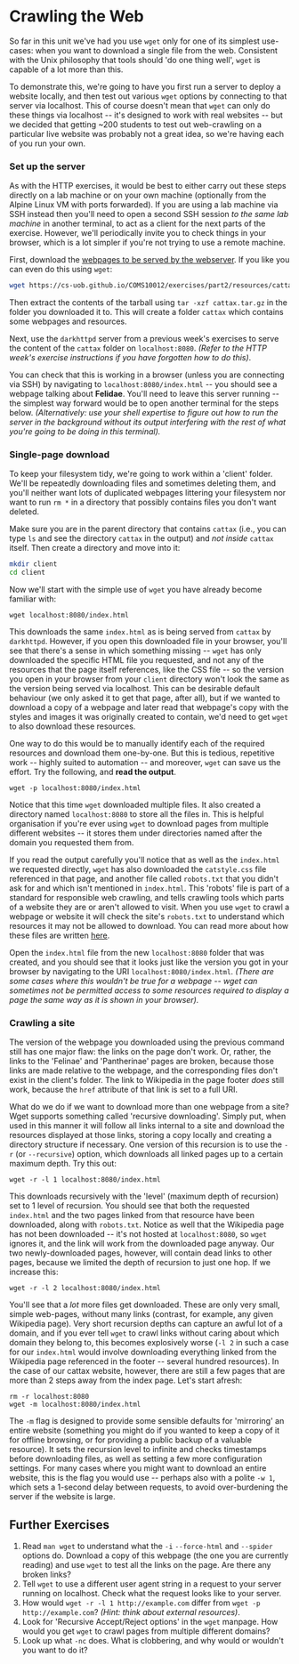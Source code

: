 # Crawling the Web

So far in this unit we've had you use `wget` only for one of its simplest
use-cases: when you want to download a single file from the web. Consistent with
the Unix philosophy that tools should 'do one thing well', `wget` is capable of
a lot more than this.

To demonstrate this, we're going to have you first run a server to deploy a
website locally, and then test out various `wget` options by connecting to that
server via localhost. This of course doesn't mean that `wget` can only do these
things via localhost -- it's designed to work with real websites -- but we
decided that getting ~200 students to test out web-crawling on a particular live
website was probably not a great idea, so we're having each of you run your own.

### Set up the server

As with the HTTP exercises, it would be best to either carry out these steps directly on a lab machine
or on your own machine (optionally from the Alpine Linux VM with ports forwarded). If you are using 
a lab machine via SSH instead then you'll need to open a second SSH session _to the same lab machine_ 
in another terminal, to act as a client for the next parts of the exercise.
However, we'll periodically invite you to check things in your browser, which is
a lot simpler if you're not trying to use a remote machine.

First, download the [webpages to be served by the webserver](../resources/cattax.tar.gz). 
If you like you can even do this using `wget`:

```bash
wget https://cs-uob.github.io/COMS10012/exercises/part2/resources/cattax.tar.gz
```

Then extract the contents of the tarball using `tar -xzf cattax.tar.gz` in the
folder you downloaded it to. This will create a folder `cattax` which contains some
webpages and resources.

Next, use the `darkhttpd` server from a previous week's exercises to
serve the content of the `cattax` folder on `localhost:8080`. _(Refer to the
HTTP week's exercise instructions if you have forgotten how to do this)_. 

You can check that this is working in a browser (unless you are connecting via
SSH) by navigating to `localhost:8080/index.html` -- you should see a webpage
talking about **Felidae**. You'll need to leave this server running -- the
simplest way forward would be to open another terminal for the steps below.
_(Alternatively: use your shell expertise to figure out how to run the server in
the background without its output interfering with the rest of what you're going
to be doing in this terminal)._

### Single-page download

To keep your filesystem tidy, we're going to work within a 'client' folder.
We'll be repeatedly downloading files and sometimes deleting them, and you'll
neither want lots of duplicated webpages littering your filesystem nor want to
run `rm *` in a directory that possibly contains files you don't want deleted.

Make sure you are in the parent directory that contains `cattax` (i.e., you can
type `ls` and see the directory `cattax` in the output) and _not inside_
`cattax` itself. Then create a directory and move into it:

```bash
mkdir client
cd client
```

Now we'll start with the simple use of `wget` you have already become familiar
with:

```
wget localhost:8080/index.html
```

This downloads the same `index.html` as is being served from `cattax` by
`darkhttpd`. However, if you open this downloaded file in your browser, you'll
see that there's a sense in which something missing -- `wget` has only
downloaded the specific HTML file you requested, and not any of the resources
that the page itself references, like the CSS file -- so the version you open in
your browser from your `client` directory won't look the same as the version
being served via localhost. This can be desirable default behaviour (we only
asked it to get that page, after all), but if we wanted to download a copy of a
webpage and later read that webpage's copy with the styles and images it was
originally created to contain, we'd need to get `wget` to also download these
resources.

One way to do this would be to manually identify each of the required resources
and download them one-by-one. But this is tedious, repetitive work -- highly
suited to automation -- and moreover, `wget` can save us the effort. Try the
following, and **read the output**.

```
wget -p localhost:8080/index.html
```

Notice that this time `wget` downloaded multiple files. It also created a
directory named `localhost:8080` to store all the files in. This is helpful
organisation if you're ever using `wget` to download pages from multiple
different websites -- it stores them under directories named after the domain
you requested them from. 

If you read the output carefully you'll notice that as well as the `index.html`
we requested directly, `wget` has also downloaded the `catstyle.css` file
referenced in that page, and another file called `robots.txt` that you didn't
ask for and which isn't mentioned in `index.html`. This 'robots' file is part of
a standard for responsible web crawling, and tells crawling tools which parts of
a website they are or aren't allowed to visit. When you use `wget` to crawl a
webpage or website it will check the site's `robots.txt` to understand which
resources it may not be allowed to download. You can read more about how these
files are written
[here](https://developers.google.com/search/docs/crawling-indexing/robots/robots_txt). 

Open the `index.html` file from the new `localhost:8080` folder that was
created, and you should see that it looks just like the version you got in your
browser by navigating to the URI `localhost:8080/index.html`. _(There are some
cases where this wouldn't be true for a webpage -- wget can sometimes not be
permitted access to some resources required to display a page the same way as it
is shown in your browser)._

### Crawling a site

The version of the webpage you downloaded using the previous command still has
one major flaw: the links on the page don't work. Or, rather, the links to the
'Felinae' and 'Pantherinae' pages are broken, because those links are made
relative to the webpage, and the corresponding files don't exist in the client's
folder.  The link to Wikipedia in the page footer _does_ still work, because the
`href` attribute of that link is set to a full URI.

What do we do if we want to download more than one webpage from a site? Wget
supports something called 'recursive downloading'. Simply put, when used in this
manner it will follow all links internal to a site and download the resources
displayed at those links, storing a copy locally and creating a directory
structure if necessary. One version of this recursion is to use the `-r` (or
`--recursive`) option, which downloads all linked pages up to a certain maximum
depth. Try this out:

```
wget -r -l 1 localhost:8080/index.html
```

This downloads recursively with the 'level' (maximum depth of recursion) set to
1 level of recursion. You should see that both the requested `index.html` and
the two pages linked from that resource have been downloaded, along with
`robots.txt`. Notice as well that the Wikipedia page has not been downloaded --
it's not hosted at `localhost:8080`, so `wget` ignores it, and the link will
work from the downloaded page anyway.  Our two newly-downloaded pages, however,
will contain dead links to other pages, because we limited the depth of
recursion to just one hop.  If we increase this:

```
wget -r -l 2 localhost:8080/index.html
```

You'll see that a _lot_ more files get downloaded. These are only very small,
simple web-pages, without many links (contrast, for example, any given Wikipedia
page). Very short recursion depths can capture an awful lot of a domain, and if
you ever tell `wget` to crawl links without caring about which domain they
belong to, this becomes explosively worse (`-l 2` in such a case for our
`index.html` would involve
downloading everything linked from the Wikipedia page referenced in the footer
-- several hundred resources).  In the case of our cattax website, however,
there are still a few pages that are more than 2 steps away from the index page.
Let's start afresh:

```
rm -r localhost:8080
wget -m localhost:8080/index.html
```

The `-m` flag is designed to provide some sensible defaults for 'mirroring' an
entire website (something you might do if you wanted to keep a copy of it for
offline browsing, or for providing a public backup of a valuable resource). It
sets the recursion level to infinite and checks timestamps before downloading
files, as well as setting a few more configuration settings. For many cases
where you might want to download an entire website, this is the flag you would use --
perhaps also with a polite `-w 1`, which sets a 1-second delay between requests,
to avoid over-burdening the server if the website is large.


## Further Exercises
 1. Read `man wget` to understand what the `-i` `--force-html` and `--spider`
    options do. Download a copy of this webpage (the one you are currently
reading) and use `wget` to test all the links on the page. Are there any broken
links?
 2. Tell `wget` to use a different user agent string in a request to your server running
on localhost. Check what the request looks like to your server.
 3. How would `wget -r -l 1 http://example.com` differ from `wget -p
    http://example.com`? _(Hint: think about external resources)_.  
 4. Look for 'Recursive Accept/Reject options' in the `wget` manpage. How would
    you get `wget` to crawl pages from multiple different domains?
 5. Look up what `-nc` does. What is clobbering, and why would or wouldn't you
    want to do it?
